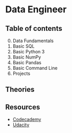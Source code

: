 # Data Engineer
## Table of contents
  0. Data Fundamentals
  1. Basic SQL
  2. Basic Python 3
  3. Basic NumPy
  4. Basic Pandas
  5. Basic Command Line
  6. Projects
## Theories

## Resources
  - [Codecademy](https://www.codecademy.com/)
  - [Udacity](https://learn.udacity.com/)

